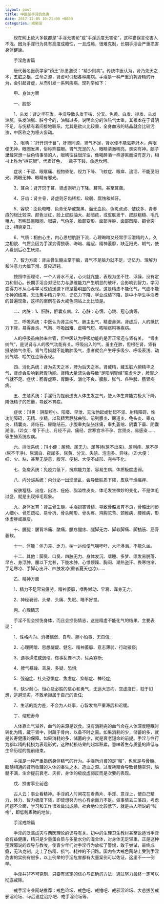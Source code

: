```yaml
---
layout: post
title: 中医论手淫的危害
date: 2017-12-05 10:21:00 +0800
categories: 戒邪淫
---
```


　　现在网上绝大多数都是“手淫无害论”或“手淫适度无害论”，这种错误言论害人不浅。因为手淫行为具有高度成瘾性，一旦成瘾，很难克制，长期手淫会严重损害身体健康。
　　手淫危害篇
　　唐代著名医药学家“药王”孙思邈说：“精少则病”。传统中医认为，肾乃先天之本，五脏之根，生命之源，肾虚可引起各种疾病。手淫是一种严重消耗肾精的行为，会引起肾虚，从而引发一系列疾病，现列举如下：
　　甲、身体方面
　　一、脸部
　　1、头发：肾之华在发，手淫导致头发干枯、分叉、色黄、白发、掉发、头发油腻。头发油腻、脏兮兮的，油脂过多，说明血分的浊热气太重，其根本在于肾阴不足，与伤精有着间接地联系，尤其是欲火比较重，全身血液的结晶就会比较污浊，中医称之为相火妄动。
　　2、眼睛：“肝开窍于目”，肝肾同源，肾气不足，肾水便不能滋养肝木，两眼便无神，眼圈发黑，俗称熊猫眼。肾气充足的人，眼睛清澈明亮，奕奕有神。脑子里经常想一些色情事情的人，眼睛往往很浑浊，像喝醉酒一样游离而没有定力，相书上称为“桃花眼”，代表好色，一辈子下贱，命运坎坷。
　　症状：干涩、眼眶痛、视物昏花、视力下降、飞蚊症、眼痒、流泪、不能见阳光、两眼无神、眼睛有邪光。
　　3、耳朵：肾开窍于耳，肾虚则听力下降、耳鸣，甚至耳聋。
　　4、牙齿：肾主骨，肾虚则牙齿稀松、软弱、腐蚀和掉牙。
　　5、容貌：面色晦暗、色青无华或黧黑、面无血色、色斑点点、皱纹多、青春痘的根比较深、颜色淡红，脸上皮肤油大、起暗疮，或皮肤发干、皮肤粗糙、毛孔粗大，有明显黑眼圈、眼袋，气色差、脸部变形、面部浮肿、面部凹陷、颧骨突出、相貌变丑。
　　6、气质：相由心生，内心思想肮脏下流，心理晦暗又经常手淫泄精的人，久之相貌、气质会因为手淫变得猥亵、晦暗、龌龊，精神萎靡，缺乏阳光、朝气，使人看到后心生厌烦。
　　7、智力方面：肾主骨生髓主掌于脑，肾气不足脑力就不足，记忆力、理解力和注意力大幅下滑、反应迟钝。
　　按照中医理论，一个人肾水不足，心火就亢盛，表现为坐不住、浮躁，没有定力和耐心。长期手淫会对记忆力与思维能力产生明显的破坏，会影响到智力，学习变得力不从心与学习成绩迅速下降是最明显的表现。这是精虚不能化气，气虚不能化神的结果。无法集中精力学习，记忆力下降、学业成绩下降，是中小学生手淫者的普遍现象，这样的案例在各大戒色网站上比比皆是。
　　二、内脏：1、肝脏，胆囊疾病。2、心脏：心慌、心跳、冠心病等。
　　三、呼吸系统：中医认为肾主纳气、肺主出气，精虚鼻渊。肾虚后，人的抵抗力下降，易得鼻炎、气胸、呼吸困难、虚喘气短、咳喘痰鸣等疾病。
　　人的呼吸虽由肺来主管，但中医认为呼吸功能的是否正常还与肾有关。　“肾主纳气”，是说肾与人的吸气功能有关。呼吸出入的气，虽主在肺，但根在肾，肾有摄纳肺气作用。肾气亏损就不能助肺吸气，患者就会产生呼多吸少、呼吸表浅、动则气喘、哈欠连连等表现。
　　四、消化系统：肾为先天之本，脾为后天之本。肾藏精，藏五脏六腑精华之气，肾虚会影响到脾胃功能。肾精大量流失会导致“足阳明胃经”空虚亏乏，脾胃之气就不足。症状：肠胃虚寒、胃酸多、消化不良、腹胀、胀气、各种脾、肠胃疾病。
　　五、生殖系统：手淫行为提前透支人体生发之气，使人体生育能力极大下降，降低精子的质量，导致不育症。
　　症状：(1)男：阴茎短小、阳痿、早泄、无法勃起或勃起不坚、射精障碍、性功能障碍，无精、少精，以及精索静脉曲张、前列腺炎、尿道炎、龟头炎、睾丸炎、精囊炎、肾结石、尿路结石，小腹睾丸坠胀疼痛，睾丸萎缩、阴囊下垂、阴囊潮湿。(2)女：带下不止、月经不调、痛经、宫寒宫冷不孕、宫颈炎、易感染……等生殖系统疾病。
　　六、排泄系统：(1)小便：尿频、尿无力、尿等待(尿不出来)、尿刺疼、尿不尽(尿不干净)、尿滴白、夜尿多、尿黄、分叉、失禁、泡泡多、异味。(2)大便：细、少、粘，甚至无便意，腹泻、便秘、大便不成形、完谷不化。
　　七、免疫系统：免疫力低下，抗病能力差、容易生病，体质极度虚弱。
　　八、内分泌系统：内分泌一出现紊乱，会导致肤质下降，皮肤干燥瘙痒、
　　皮肤粗糙、出痘、出油、痤疮、脂溢性皮炎，体毛发生微妙的变化，不是体毛过盛，就是出现掉毛现象。
　　九、身体发育：肾主骨生髓，手淫损害肾精，导致骨骼发育不良，骨骼比同龄人细小、骨质疏松、易骨折、骨头畸形、骨头疼、鸡胸驼背、颈椎病、腰椎病，形体虚胖或羸瘦。
　　十、腰腿：腰背冷痛、酸痛，腰疼腿疼、腿脚无力、脚软脚痛、脚抽筋、筋骨萎软。
　　十一、体能：体力差、乏力，稍一运动便气喘吁吁、大汗淋漓，不能久坐。
　　十二、其他：脚臭、口臭、四肢无力、身体发沉、嗜睡、多梦、须发易脱落、早白、身浮肿，腰以下尤甚，下肢水肿，心悸烦躁、胸闷、潮热盗汗、畏寒怕冷、手足寒凉、手脚心出汗、四肢发凉(重者夏天也凉)……
　　乙、精神方面
　　1、精力不足容易疲劳，精神萎靡，嗜卧懒动、早衰、浑身无力。
　　2、神经衰弱、头晕、头痛、失眠、睡不好觉。
　　丙、心理情志
　　手淫不但会损伤身体，而且会损伤情志，这是精虚不能化气的结果。主要表现：
　　1、性格内向、消极懦弱、自卑、胆小怕事、无自信;
　　2、心理阴暗、思想龌龊、健忘、精神萎靡、意志薄弱、行动猥亵;
　　3、遇事燥进或退缩、做事犹豫不决、优柔寡断;
　　4、脾气暴躁、乖戾、多疑、恐惧;
　　5、强迫症、社交恐惧症、焦虑症、抑郁症、神经症;
　　6、缺少耐心、恒心及必胜的信心和勇气，无远大志向、空虚度日，耽于幻想，逃避现实，不敢承担属于自己的责任;
　　7、生活的能力差，不会为人处事，心智发育严重滞后和迟缓。
　　丁、缩短寿命
　　人体靠血气滋养，血气的来源是饮食。没有消耗完的血气会在人体深度睡眠时转化为精，藏于肾中，封藏于骨内，以备不时之需。如果消耗的少，储蓄的多，就是长寿健康的保障。如果消耗的多，储蓄的少，就是衰老短命的前提。手淫与性行为都以精的耗损为表现形式，这种耗损结果的超常积累，意味着生存质量的降低与生命历程的提前结束。
　　手淫是一种严重损伤身体精气的行为。手淫所消费的是“精”，也就是与骨髓、脑髓相通的肾所收藏的人体的奉生之本，造血之源。过度耗精会导致骨髓空洞，脑髓不满，生命提前衰老、夭折，身体的极度虚弱反而是次要的表现。
　　戊、损害事业前途
　　古人云：事业看精神。手淫的人时间花在看黄片、手淫、意淫上，使自己精力、体力、智力极度下降，即使想努力也心有余而力不足。做事情丢三落四，考虑问题不全面，学习和工作很难做出成绩，社会地位比较低下，就是古人所说的“贱格”，即低贱卑微的地位。
　　手淫戒除篇
　　手淫的泛滥成灾与西医理论的误导有关。初中的生理卫生教材甚至说适当手淫会有益健康，精只是少量蛋白质与多量水分的混合体，对身体无足轻重。正是这种歪理邪说的误导与教唆，使青少年们对手淫行为放松了警惕，敢于尝试，最终成瘾，无法克制，走上了伤精、损气、耗神的不归路。国内各大戒色网站上受到手淫危害的实例有很多，以上例举的手淫危害都有大量案例可以佐证，这里不一一例举。
　　手淫并非不可克制，只要有坚定的信心与正确的方法，通过努力最终一定可以彻底戒除。
　　戒手淫专业网站推荐：戒色论坛、戒色吧、戒撸吧、戒邪淫论坛、大悲拔苦戒邪淫论坛、sy后遗症治疗吧、戒手淫论坛等。